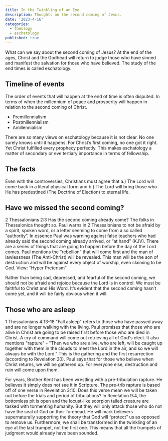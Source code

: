 ```yaml
---
title: In the Twinkling of an Eye
description: Thoughts on the second coming of Jesus.
date: '2023-4-16'
categories:
  - theology
  - eschatology
published: true
---
```


What can we say about the second coming of Jesus? At the end of the ages, Christ and the Godhead will return to judge those who have sinned and manifest the salvation for those who have believed. The study of the end times is called eschatology.

## Timeline of events

The order of events that will happen at the end of time is often disputed. In terms of when the millennium of peace and prosperity will happen in relation to the second coming of Christ.

- Premillennialism
- Postmillennialism
- Amillennialism

There are so many views on eschatology because it is not clear. No one surely knows until it happens. For Christ’s first coming, no one got it right. Yet Christ fulfilled every prophecy perfectly. This makes eschatology a matter of secondary or eve tertiary importance in terms of fellowship.

## The facts

Even with the controversies, Christians must agree that a.) The Lord will come back in a literal physical form and b.) The Lord will bring those who He has predestined (The Doctrine of Election) to eternal life.

## Have we missed the second coming?

2 Thessalonians 2:3
Has the second coming already come? The folks in Thessalonica thought so. Paul warns in 2 Thessalonians to not be afraid by a spirit, spoken word, or a letter seeming to come from a so called “authority”. In essence Paul was warning against false teachers who had already said the second coming already arrived, or “at hand” (KJV). There are a series of things that are going to happen before the day of the Lord comes. Paul mentions the “rebellion” that will come first and the man of lawlessness (The Anti-Christ) will be revealed. This man will be the son of destruction and will be against every object of worship, even claiming to be God.
View: “Hyper Preterism”

Rather than being sad, depressed, and fearful of the second coming, we should not be afraid and rejoice because the Lord is in control. We must be faithful to Christ and His Word. It’s evident that the second coming hasn’t come yet, and it will be fairly obvious when it will.

## Those who are asleep

1 Thessalonians 4:13-18
"Fall asleep" refers to those who have passed away and are no longer walking with the living. Paul promises that those who are alive in Christ are going to be raised first before those who are died in Christ. A cry of command will come out retrieving all of God's elect. It also mentions "rapture" - "Then we who are alive, who are left, will be caught up together with them in the clouds to meet the Lord in the air, and so we will always be with the Lord." This is the gathering and the first resurrection (according to Revelation 20). Paul says that for those who believe when Christ returns, we will be gathered up. For everyone else, destruction and ruin will come upon them.

For years, Brother Kent has been wrestling with a pre-tribulation rapture. He believes it simply does not see it in Scripture. The pre-trib rapture is based off of one verse in Revelation 3:10. Does this verse mean we will be taken out before the trials and period of tribulations? In Revelation 9:4, the bottomless pit is open and the locust-like scorpion tailed creature are tasked with tormenting humanity. But they will only attack those who do not have the seal of God on their forehead. He will mark believers supernaturally supporting the theory that God will “protect” us as opposed to remove us. Furthermore, we shall be transformed in the twinkling of an eye at the last trumpet, not the first one. This means that all the trumpets of judgment would already have been sounded.
